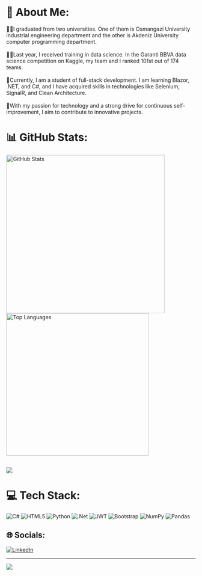 # 💫 About Me:
👩‍🎓I graduated from two universities. One of them is Osmangazi University industrial engineering department and the other is Akdeniz University computer programming department.<br><br>👩‍💻Last year, I received training in data science. In the Garanti BBVA data science competition on Kaggle, my team and I ranked 101st out of 174 teams. <br><br>🌱Currently, I am a student of full-stack development. I am learning Blazor, .NET, and C#, and I have acquired skills in technologies like Selenium, SignalR, and Clean Architecture. <br><br>🌻With my passion for technology and a strong drive for continuous self-improvement, I aim to contribute to innovative projects.

# 📊 GitHub Stats:


<div style="width: 800px;">
  <img src="https://github-readme-stats.vercel.app/api?username=ozlemkalemci&show_icons=true&theme=onedark&hide_border=false&include_all_commits=false&count_private=true&rank_icon=github" alt="GitHub Stats" style="width: 421px">
  <img src="https://github-readme-stats.vercel.app/api/top-langs/?username=ozlemkalemci&theme=onedark&hide_border=false&include_all_commits=false&count_private=true&layout=compact" alt="Top Languages" style="width: 379px">
</div><br/>

![](https://github-readme-streak-stats.herokuapp.com/?user=ozlemkalemci&theme=onedark&hide_border=false&card_width=800)<br/>

# 💻 Tech Stack:
![C#](https://img.shields.io/badge/c%23-%23239120.svg?style=for-the-badge&logo=c-sharp&logoColor=white) ![HTML5](https://img.shields.io/badge/html5-%23E34F26.svg?style=for-the-badge&logo=html5&logoColor=white) ![Python](https://img.shields.io/badge/python-3670A0?style=for-the-badge&logo=python&logoColor=ffdd54) ![.Net](https://img.shields.io/badge/.NET-5C2D91?style=for-the-badge&logo=.net&logoColor=white) ![JWT](https://img.shields.io/badge/JWT-black?style=for-the-badge&logo=JSON%20web%20tokens) ![Bootstrap](https://img.shields.io/badge/bootstrap-%23563D7C.svg?style=for-the-badge&logo=bootstrap&logoColor=white) ![NumPy](https://img.shields.io/badge/numpy-%23013243.svg?style=for-the-badge&logo=numpy&logoColor=white) ![Pandas](https://img.shields.io/badge/pandas-%23150458.svg?style=for-the-badge&logo=pandas&logoColor=white)

## 🌐 Socials:
[![LinkedIn](https://img.shields.io/badge/LinkedIn-%230077B5.svg?logo=linkedin&logoColor=white)](https://linkedin.com/in/ozlemkalemci) 

---
[![](https://visitcount.itsvg.in/api?id=ozlemkalemci&icon=7&color=7)](https://visitcount.itsvg.in)

<!-- Proudly created with GPRM ( https://gprm.itsvg.in ) -->
